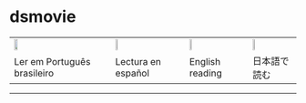 # dsmovie


<div align="center">
 <table>
  <tr>
    <td><img  width="20%" src="https://flagicons.lipis.dev/flags/4x3/br.svg" /></td>
    <td><img  width="20%" src="https://flagicons.lipis.dev/flags/4x3/es.svg" /></td>
    <td><img  width="20%" src="https://flagicons.lipis.dev/flags/4x3/us.svg" /></td>
    <td><img  width="20%" src="https://flagicons.lipis.dev/flags/4x3/jp.svg" /></td>
  </tr>
  <tr>
    <td>Ler em Português brasileiro</td> 
    <td>Lectura en español</td>
    <td>English reading</td> 
    <td>日本語で読む</td>
  </tr>
</table> 
  
  
</div>

<hr/>



<br/>
